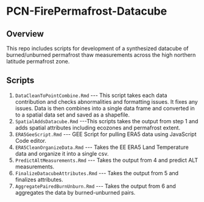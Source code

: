 # PCN-FirePermafrost-Datacube


## Overview

This repo includes scripts for development of a synthesized datacube of burned/unburned permafrost thaw measurements across the high northern latitude permafrost zone. 

## Scripts

1. `DataCleanToPointCombine.Rmd` --- This script takes each data contribution and checks abnormalities and formatting issues. It fixes any issues. Data is then combines into a single data frame and converted in to a spatial data set and saved as a shapefile. 
2. `SpatialAddsDatacube.Rmd` ---This scripts takes the output from step 1 and adds spatial attributes including ecozones and permafrost extent.
3. `ERA5GeeScript.Rmd` --- GEE Script for pulling ERA5 data using JavaScript Code editor.
4. `ERA5CleanOrganizeData.Rmd` --- Takes the EE ERA5 Land Temperature data and organize it into a single csv.
5. `PredictAltMeasurements.Rmd` --- Takes the output from 4 and predict ALT measurements.
6. `FinalizeDatacubeAttributes.Rmd` --- Takes the output from 5 and finalizes attributes.
7. `AggregatePairedBurnUnburn.Rmd` --- Takes the output from 6 and aggregates the data by burned-unburned pairs.
